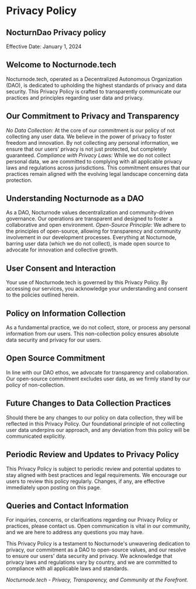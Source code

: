 # Privacy Policy
## NocturnDao Privacy policy
Effective Date: January 1, 2024

## Welcome to Nocturnode.tech
Nocturnode.tech, operated as a Decentralized Autonomous Organization (DAO), is dedicated to upholding the highest standards of privacy and data security. This Privacy Policy is crafted to transparently communicate our practices and principles regarding user data and privacy.

## Our Commitment to Privacy and Transparency
_No Data Collection:_ At the core of our commitment is our policy of not collecting any user data. We believe in the power of privacy to foster freedom and innovation. By not collecting any personal information, we ensure that our users' privacy is not just protected, but completely guaranteed.
_Compliance with Privacy Laws:_ While we do not collect personal data, we are committed to complying with all applicable privacy laws and regulations across jurisdictions. This commitment ensures that our practices remain aligned with the evolving legal landscape concerning data protection.

## Understanding Nocturnode as a DAO
As a DAO, Nocturnode values decentralization and community-driven governance. Our operations are transparent and designed to foster a collaborative and open environment.
_Open-Source Principle:_ We adhere to the principles of open-source, allowing for transparency and community involvement in our development processes. Everything at Nocturnode, barring user data (which we do not collect), is made open source to advocate for innovation and collective growth.

## User Consent and Interaction
Your use of Nocturnode.tech is governed by this Privacy Policy. By accessing our services, you acknowledge your understanding and consent to the policies outlined herein.

## Policy on Information Collection
As a fundamental practice, we do not collect, store, or process any personal information from our users. This non-collection policy ensures absolute data security and privacy for our users.

## Open Source Commitment
In line with our DAO ethos, we advocate for transparency and collaboration. Our open-source commitment excludes user data, as we firmly stand by our policy of non-collection.

## Future Changes to Data Collection Practices
Should there be any changes to our policy on data collection, they will be reflected in this Privacy Policy. Our foundational principle of not collecting user data underpins our approach, and any deviation from this policy will be communicated explicitly.

## Periodic Review and Updates to Privacy Policy
This Privacy Policy is subject to periodic review and potential updates to stay aligned with best practices and legal requirements. We encourage our users to review this policy regularly. Changes, if any, are effective immediately upon posting on this page.

## Queries and Contact Information
For inquiries, concerns, or clarifications regarding our Privacy Policy or practices, please contact us. Open communication is vital in our community, and we are here to address any questions you may have.

This Privacy Policy is a testament to Nocturnode's unwavering dedication to privacy, our commitment as a DAO to open-source values, and our resolve to ensure our users' data security and privacy. We acknowledge that privacy laws and regulations vary by country, and we are committed to compliance with all applicable laws and standards.

_Nocturnode.tech - Privacy, Transparency, and Community at the Forefront._
